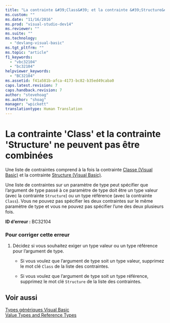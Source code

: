 ```yaml
---
title: "La contrainte &#39;Class&#39; et la contrainte &#39;Structure&#39; ne peuvent pas &#234;tre combin&#233;es | Microsoft Docs"
ms.custom: ""
ms.date: "11/16/2016"
ms.prod: "visual-studio-dev14"
ms.reviewer: ""
ms.suite: ""
ms.technology: 
  - "devlang-visual-basic"
ms.tgt_pltfrm: ""
ms.topic: "article"
f1_keywords: 
  - "vbc32104"
  - "bc32104"
helpviewer_keywords: 
  - "BC32104"
ms.assetid: f41a581b-afca-4173-bc82-b35ed49caba0
caps.latest.revision: 7
caps.handback.revision: 7
author: "stevehoag"
ms.author: "shoag"
manager: "wpickett"
translationtype: Human Translation
---
```

# La contrainte &#39;Class&#39; et la contrainte &#39;Structure&#39; ne peuvent pas &#234;tre combin&#233;es
Une liste de contraintes comprend à la fois la contrainte [Classe \(Visual Basic\)](http://msdn.microsoft.com/fr-fr/0777c6e6-46bc-451b-ad70-57b49d4ef4f7) et la contrainte [Structure \(Visual Basic\)](http://msdn.microsoft.com/fr-fr/263ce115-ac36-4c05-8cb7-0e0eead5c6d0).  
  
 Une liste de contraintes sur un paramètre de type peut spécifier que l’argument de type passé à ce paramètre de type doit être un type valeur \(avec la contrainte `Structure`\) ou un type référence \(avec la contrainte `Class`\). Vous ne pouvez pas spécifier les deux contraintes sur le même paramètre de type et vous ne pouvez pas spécifier l’une des deux plusieurs fois.  
  
 **ID d’erreur :** BC32104  
  
### Pour corriger cette erreur  
  
1.  Décidez si vous souhaitez exiger un type valeur ou un type référence pour l’argument de type.  
  
    -   Si vous voulez que l’argument de type soit un type valeur, supprimez le mot clé `Class` de la liste des contraintes.  
  
    -   Si vous voulez que l’argument de type soit un type référence, supprimez le mot clé `Structure` de la liste des contraintes.  
  
## Voir aussi  
 [Types génériques Visual Basic](../../visual-basic/programming-guide/language-features/data-types/generic-types.md)   
 [Value Types and Reference Types](../../visual-basic/programming-guide/language-features/data-types/value-types-and-reference-types.md)
